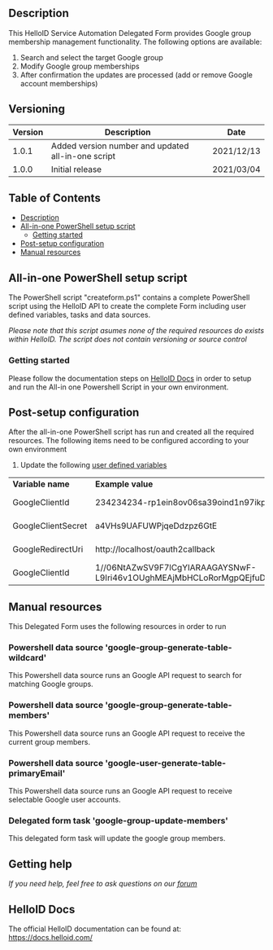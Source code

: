 <!-- Description -->
## Description
This HelloID Service Automation Delegated Form provides Google group membership management functionality. The following options are available:
 1. Search and select the target Google group
 3. Modify Google group memberships
 5. After confirmation the updates are processed (add or remove Google account memberships)
 
## Versioning
| Version | Description | Date |
| - | - | - |
| 1.0.1   | Added version number and updated all-in-one script | 2021/12/13  |
| 1.0.0   | Initial release | 2021/03/04  |

<!-- TABLE OF CONTENTS -->
## Table of Contents
* [Description](#description)
* [All-in-one PowerShell setup script](#all-in-one-powershell-setup-script)
  * [Getting started](#getting-started)
* [Post-setup configuration](#post-setup-configuration)
* [Manual resources](#manual-resources)


## All-in-one PowerShell setup script
The PowerShell script "createform.ps1" contains a complete PowerShell script using the HelloID API to create the complete Form including user defined variables, tasks and data sources.

 _Please note that this script asumes none of the required resources do exists within HelloID. The script does not contain versioning or source control_


### Getting started
Please follow the documentation steps on [HelloID Docs](https://docs.helloid.com/hc/en-us/articles/360017556559-Service-automation-GitHub-resources) in order to setup and run the All-in one Powershell Script in your own environment.

 
## Post-setup configuration
After the all-in-one PowerShell script has run and created all the required resources. The following items need to be configured according to your own environment
 1. Update the following [user defined variables](https://docs.helloid.com/hc/en-us/articles/360014169933-How-to-Create-and-Manage-User-Defined-Variables)
<table>
  <tr><td><strong>Variable name</strong></td><td><strong>Example value</strong></td><td><strong>Description</strong></td></tr>
  <tr><td>GoogleClientId</td><td>234234234-rp1ein8ov06sa39oind1n97ikp7nhnggd.apps.googleusercontent.com</td><td>API Client Id</td></tr>
  <tr><td>GoogleClientSecret</td><td>a4VHs9UAFUWPjqeDdzpz6GtE</td><td>API Client Id</td></tr>
  <tr><td>GoogleRedirectUri</td><td>http://localhost/oauth2callback</td><td>API Redirect Uri</td></tr>
  <tr><td>GoogleClientId</td><td>1//06NtAZwSV9F7lCgYIARAAGAYSNwF-L9Iri46v1OUghMEAjMbHCLoRorMgpQEjfuDoqXOFbWcfdsM3hmh76ahF3PQyHXatdIKwxlo</td><td>API Refresh Token</td></tr>
  
</table>

## Manual resources
This Delegated Form uses the following resources in order to run

### Powershell data source 'google-group-generate-table-wildcard'
This Powershell data source runs an Google API request to search for matching Google groups. 
### Powershell data source 'google-group-generate-table-members'
This Powershell data source runs an Google API request to receive the current group members.

### Powershell data source 'google-user-generate-table-primaryEmail'
This Powershell data source runs an Google API request to receive selectable Google user accounts. 

### Delegated form task 'google-group-update-members'
This delegated form task will update the google group members.

## Getting help
_If you need help, feel free to ask questions on our [forum](https://forum.helloid.com/forum/helloid-connectors/service-automation/646-helloid-sa-google-manage-groupmemberships)_

## HelloID Docs
The official HelloID documentation can be found at: https://docs.helloid.com/